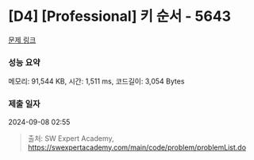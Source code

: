 # [D4] [Professional] 키 순서 - 5643 

[문제 링크](https://swexpertacademy.com/main/code/problem/problemDetail.do?contestProbId=AWXQsLWKd5cDFAUo) 

### 성능 요약

메모리: 91,544 KB, 시간: 1,511 ms, 코드길이: 3,054 Bytes

### 제출 일자

2024-09-08 02:55



> 출처: SW Expert Academy, https://swexpertacademy.com/main/code/problem/problemList.do